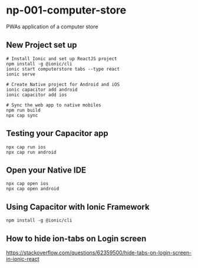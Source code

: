 # np-001-computer-store

PWAs application of a computer store

## New Project set up

```shell
# Install Ionic and set up ReactJS project
npm install -g @ionic/cli
ionic start computerstore tabs --type react
ionic serve

# Create Native project for Android and iOS
ionic capacitor add android
ionic capacitor add ios

# Sync the web app to native mobiles
npm run build
npx cap sync

```

## Testing your Capacitor app

```shell
npx cap run ios
npx cap run android

```

## Open your Native IDE

```shell
npx cap open ios
npx cap open android

```

## Using Capacitor with Ionic Framework

```shell
npm install -g @ionic/cli

```

## How to hide ion-tabs on Login screen

https://stackoverflow.com/questions/62359500/hide-tabs-on-login-screen-in-ionic-react